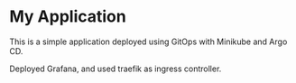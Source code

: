 # My Application

This is a simple application deployed using GitOps with Minikube and Argo CD.

Deployed Grafana, and used traefik as ingress controller.
